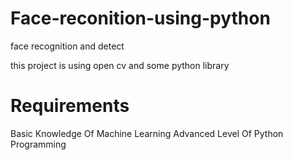 # Face-reconition-using-python
face recognition and detect 

this project is using open cv and some python library
 # Requirements
 Basic Knowledge Of Machine Learning
 Advanced Level Of Python Programming
